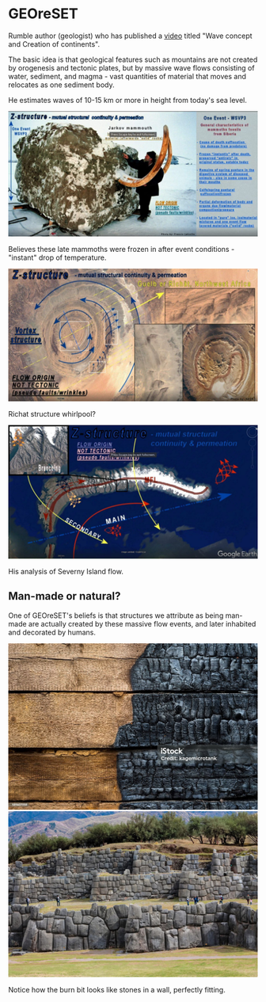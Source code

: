 # GEOreSET

Rumble author (geologist) who has published a [video](https://rumble.com/v5auer1-wave-concept-and-creation-of-continents.html?e9s=src_v1_upp) titled "Wave concept and Creation of continents".

The basic idea is that geological features such as mountains are not created by orogenesis and tectonic plates, but by massive wave flows consisting of water, sediment, and magma - vast quantities of material that moves and relocates as one sediment body.

He estimates waves of 10-15 km or more in height from today's sea level.

![](img/mammoth.jpg)

Believes these late mammoths were frozen in after event conditions - "instant" drop of temperature.

![](img/richat.jpg)

Richat structure whirlpool?

![](img/severny.jpg)

His analysis of Severny Island flow.

## Man-made or natural?

One of GEOreSET's beliefs is that structures we attribute as being man-made are actually created by these massive flow events, and later inhabited and decorated by humans.

![](img/burnt-wood.jpg)
![](img/burnt-wood2.jpg)

Notice how the burn bit looks like stones in a wall, perfectly fitting.